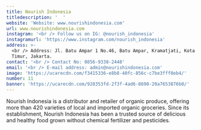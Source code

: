 ```yaml
---
title: Nourish Indonesia
titledescription: '  '
website: 'Website: www.nourishindonesia.com'
url: www.nourishindonesia.com
instagram: '<br /> Follow us on IG: @nourish_indonesia'
instagramurl: 'https://www.instagram.com/nourish_indonesia'
address: >-
  <br /> Address: Jl. Batu Ampar 1 No.46, Batu Ampar, Kramatjati, Kota Jakarta
  Timur, Jakarta.
contact: '<br /> Contact No: 0856-9338-2448'
email: '<br /> E-mail address: admin@nourishindonesia.com'
image: 'https://ucarecdn.com/f3415336-e8b8-40fc-856c-c7be3fff0eb4/'
number: 11
banner: 'https://ucarecdn.com/928353fd-2f3f-4ad6-8690-20a7653876b0/'
---
```

Nourish Indonesia is a distributor and retailer of organic produce, offering more than 420 varieties of local and imported organic groceries. Since its establishment, Nourish Indonesia has been a trusted source of delicious and healthy food grown without chemical fertilizer and pesticides.
